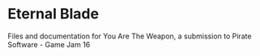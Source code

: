 # Eternal Blade
Files and documentation for You Are The Weapon, a submission to Pirate Software - Game Jam 16
